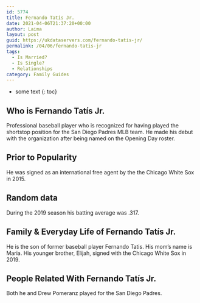 ```yaml
---
id: 5774
title: Fernando Tatís Jr.
date: 2021-04-06T21:37:20+00:00
author: Laima
layout: post
guid: https://ukdataservers.com/fernando-tatis-jr/
permalink: /04/06/fernando-tatis-jr
tags:
  - Is Married?
  - Is Single?
  - Relationships
category: Family Guides
---
```


* some text
{: toc}


## Who is Fernando Tatís Jr.
                  
                  
                  
Professional baseball player who is recognized for having played the shortstop position for the San Diego Padres MLB team. He made his debut with the organization after being named on the Opening Day roster.
                  
              
            
              
            
                
                
                
## Prior to Popularity
                  
                  
                  
He was signed as an international free agent by the the Chicago White Sox in 2015.
                  
              
            
              
            
                
                
                
## Random data
                  
                  
                  
During the 2019 season his batting average was .317.
                  
              
            
              
            
                
                
                
## Family & Everyday Life of Fernando Tatís Jr.
                  
                  
                  
He is the son of former baseball player Fernando Tatis. His mom&#8217;s name is Maria. His younger brother, Elijah, signed with the Chicago White Sox in 2019.
                  
              
            
              
            
                
                
                
## People Related With Fernando Tatís Jr.
                  
                  
                  
Both he and Drew Pomeranz played for the San Diego Padres. 
                  
              
            
              
            
                
              
            
              
              
            
            
              
            
          
          
          